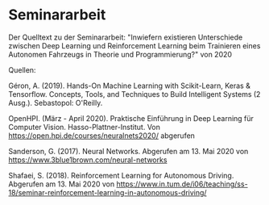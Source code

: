 # Seminararbeit
Der Quelltext zu der Seminararbeit: "Inwiefern existieren Unterschiede zwischen Deep Learning und Reinforcement Learning beim Trainieren eines Autonomen Fahrzeugs in Theorie und Programmierung?" von 2020


Quellen: 

Géron, A. (2019). Hands-On Machine Learning with Scikit-Learn, Keras & Tensorflow. Concepts, Tools, and Techniques to Build Intelligent Systems (2 Ausg.). Sebastopol: O'Reilly.

OpenHPI. (März - April 2020). Praktische Einführung in Deep Learning für Computer Vision. Hasso-Plattner-Institut. Von https://open.hpi.de/courses/neuralnets2020/ abgerufen

Sanderson, G. (2017). Neural Networks. Abgerufen am 13. Mai 2020 von https://www.3blue1brown.com/neural-networks

Shafaei, S. (2018). Reinforcement Learning for Autonomous Driving. Abgerufen am 13. Mai 2020 von https://www.in.tum.de/i06/teaching/ss-18/seminar-reinforcement-learning-in-autonomous-driving/

